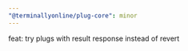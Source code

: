 ```yaml
---
"@terminallyonline/plug-core": minor
---
```


feat: try plugs with result response instead of revert
